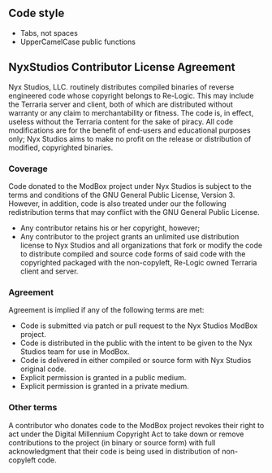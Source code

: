 ## Code style

* Tabs, not spaces
* UpperCamelCase public functions

## NyxStudios Contributor License Agreement

Nyx Studios, LLC. routinely distributes compiled binaries of reverse engineered code whose copyright belongs to Re-Logic. This may include the Terraria server and client, both of which are distributed without warranty or any claim to merchantability or fitness. The code is, in effect, useless without the Terraria content for the sake of piracy. All code modifications are for the benefit of end-users and educational purposes only; Nyx Studios aims to make no profit on the release or distribution of modified, copyrighted binaries.

### Coverage

Code donated to the ModBox project under Nyx Studios is subject to the terms and conditions of the GNU General Public License, Version 3. However, in addition, code is also treated under our the following redistribution terms that may conflict with the GNU General Public License.

* Any contributor retains his or her copyright, however;
* Any contributor to the project grants an unlimited use distribution license to Nyx Studios and all organizations that fork or modify the code to distribute compiled and source code forms of said code with the copyrighted packaged with the non-copyleft, Re-Logic owned Terraria client and server.

### Agreement

Agreement is implied if any of the following terms are met:

* Code is submitted via patch or pull request to the Nyx Studios ModBox project.
* Code is distributed in the public with the intent to be given to the Nyx Studios team for use in ModBox.
* Code is delivered in either compiled or source form with Nyx Studios original code.
* Explicit permission is granted in a public medium.
* Explicit permission is granted in a private medium.

### Other terms

A contributor who donates code to the ModBox project revokes their right to act under the Digital Millennium Copyright Act to take down or remove contributions to the project (in binary or source form) with full acknowledgment that their code is being used in distribution of non-copyleft code.